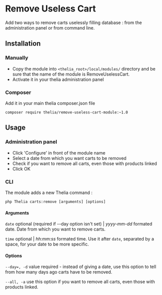 # Remove Useless Cart

Add two ways to remove carts uselessly filling database : from the administration panel or from command line.

## Installation

### Manually

* Copy the module into ```<thelia_root>/local/modules/``` directory and be sure that the name of the module is RemoveUselessCart.
* Activate it in your thelia administration panel

### Composer

Add it in your main thelia composer.json file

```
composer require thelia/remove-useless-cart-module:~1.0
```

## Usage

### Administration panel

- Click 'Configure' in front of the module name
- Select a date from which you want carts to be removed
- Check if you want to remove all carts, even those with products linked
- Click OK

### CLI

The module adds a new Thelia command :

```
php Thelia carts:remove [arguments] [options]
```

#### Arguments

```date``` optional (required if --day option isn't set) | *yyyy-mm-dd* formated date. Date from which you want to remove carts.

```time``` optional | *hh:mm:ss* formated time. Use it after ```date```, separated by a space, for your date to be more specific.

#### Options

```--day=, -d``` value required - instead of giving a date, use this option to tell from how many days ago carts have to be removed.

```--all, -a``` use this option if you want to remove all carts, even those with products linked.
